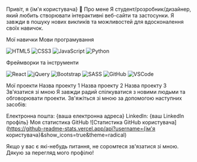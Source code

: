 Привіт, я {ім'я користувача} 👋
Про мене
Я студент/розробник/дизайнер, який любить створювати інтерактивні веб-сайти та застосунки. Я завжди в пошуку нових викликів та можливостей для вдосконалення своїх навичок.

Мої навички
Мови програмування
<p align="left">
  <img src="https://img.shields.io/badge/HTML-5-blue" alt="HTML5" />
  <img src="https://img.shields.io/badge/CSS-3-orange" alt="CSS3" />
  <img src="https://img.shields.io/badge/JavaScript-ES6-yellow" alt="JavaScript" />
  <img src="https://img.shields.io/badge/Python-3.9-blue" alt="Python" />
</p>
Фреймворки та інструменти
<p align="left">
  <img src="https://img.shields.io/badge/React-17-blue" alt="React" />
  <img src="https://img.shields.io/badge/jQuery-3.6.0-blue" alt="jQuery" />
  <img src="https://img.shields.io/badge/Bootstrap-5.0.0-purple" alt="Bootstrap" />
  <img src="https://img.shields.io/badge/SASS-1.38.0-pink" alt="SASS" />
  <img src="https://img.shields.io/badge/GitHub-Enterprise-black" alt="GitHub" />
  <img src="https://img.shields.io/badge/VSCode-1.58.2-blueviolet" alt="VSCode" />
</p>
Мої проекти
Назва проекту 1
Назва проекту 2
Назва проекту 3
Зв'язатися зі мною
Я завжди радий спілкуватися з новими людьми та обговорювати проекти. Зв'яжіться зі мною за допомогою наступних засобів:

Електронна пошта: {ваша електронна адреса}
LinkedIn: {ваш LinkedIn профіль}
Моя статистика GitHub
![Статистика GitHub користувача](https://github-readme-stats.vercel.app/api?username={ім'я користувача}&show_icons=true&theme=radical)

Якщо у вас є які-небудь питання, не соромтеся зв'язатися зі мною. Дякую за перегляд мого профілю!
